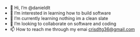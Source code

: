 - 👋 Hi, I’m @danieldlt
- 👀 I’m interested in learning how to build software
- 🌱 I’m currently learning nothing im a clean slate
- 💞️ I’m looking to collaborate on software and coding
- 📫 How to reach me through my emai crisdltg36@gmail.com

<!---
danieldlt/danieldlt is a ✨ special ✨ repository because its `README.md` (this file) appears on your GitHub profile.
You can click the Preview link to take a look at your changes.
--->
